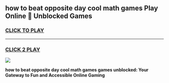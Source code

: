 
## how to beat opposite day cool math games Play Online 👋 Unblocked Games
<h3>
<a href="https://news.freeplayer.one?title=how_to_beat_opposite_day_cool_math_games&ref=17CMG">CLICK TO PLAY</a></h3>
<hr>

<h3>
<a href="https://news.freeplayer.one?title=how_to_beat_opposite_day_cool_math_games&ref=17CMG">CLICK 2 PLAY</a>
  
</h3>

<a href="https://news.freeplayer.one?title=how_to_beat_opposite_day_cool_math_games&ref=17CMG/"><img src="https://clearcache.store/games.png"></a>


**how to beat opposite day cool math games games unblocked: Your Gateway to Fun and Accessible Online Gaming**

